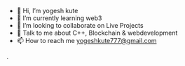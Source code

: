 - 👋 Hi, I’m yogesh kute
- 🌱 I’m currently learning web3
- 💞️ I’m looking to collaborate on Live Projects
- 💬 Talk to me about C++, Blockchain & webdevelopment
- 📫 How to reach me yogeshkute777@gmail.com

<!---
ykute07/ykute07 is a ✨ special ✨ repository because its `README.md` (this file) appears on your GitHub profile.
You can click the Preview link to take a look at your changes.
--->.

